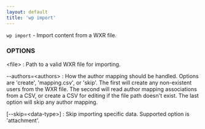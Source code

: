 ```yaml
---
layout: default
title: 'wp import'
---
```


`wp import` - Import content from a WXR file.

### OPTIONS

&lt;file&gt;
: Path to a valid WXR file for importing.

--authors=&lt;authors&gt;
: How the author mapping should be handled. Options are 'create', 'mapping.csv', or 'skip'. The first will create any non-existent users from the WXR file. The second will read author mapping associations from a CSV, or create a CSV for editing if the file path doesn't exist. The last option will skip any author mapping.

[--skip=&lt;data-type&gt;]
: Skip importing specific data. Supported option is 'attachment'.

